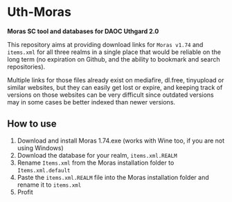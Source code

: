# Uth-Moras
**Moras SC tool and databases for DAOC Uthgard 2.0**

This repository aims at providing download links for `Moras v1.74` and `items.xml` for all three realms in a single place that would be reliable on the long term (no expiration on Github, and the ability to bookmark and search repositories).

Multiple links for those files already exist on mediafire, dl.free, tinyupload or similar websites, but they can easily get lost or expire, and keeping track of versions on those websites can be very difficult since outdated versions may in some cases be better indexed than newer versions.

## How to use
1. Download and install Moras 1.74.exe (works with Wine too, if you are not using Windows)
2. Download the database for your realm, `items.xml.REALM`
3. Rename `Items.xml` from the Moras installation folder to `Items.xml.default`
4. Paste the `items.xml.REALM` file into the Moras installation folder and rename it to `items.xml`
5. Profit
